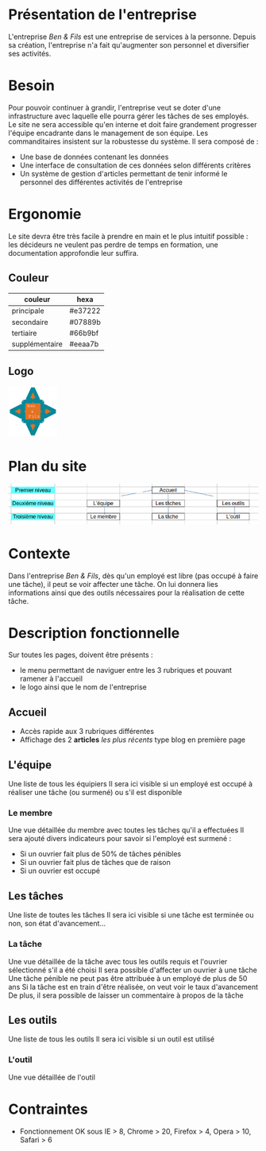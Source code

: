# Présentation de l'entreprise

L'entreprise _Ben & Fils_ est une entreprise de services à la personne.
Depuis sa création, l'entreprise n'a fait qu'augmenter son personnel et diversifier ses activités.

# Besoin

Pour pouvoir continuer à grandir, l'entreprise veut se doter d'une infrastructure avec laquelle elle pourra gérer les tâches de ses employés.
Le site ne sera accessible qu'en interne et doit faire grandement progresser l'équipe encadrante dans le management de son équipe.
Les commanditaires insistent sur la robustesse du système.
Il sera composé de :
* Une base de données contenant les données
* Une interface de consultation de ces données selon différents critères
* Un système de gestion d'articles permettant de tenir informé le personnel des différentes activités de l'entreprise

# Ergonomie

Le site devra être très facile à prendre en main et le plus intuitif possible : les décideurs ne veulent pas perdre de temps en formation, une documentation approfondie leur suffira.

## Couleur

couleur | hexa
--- | ---
principale | #e37222
secondaire | #07889b
tertiaire | #66b9bf
supplémentaire | #eeaa7b

## Logo

![logo](logo.png)

# Plan du site

![arborescence](arborescence.png)

# Contexte

Dans l'entreprise _Ben & Fils_, dès qu'un employé est libre (pas occupé à faire une tâche), il peut se voir affecter une tâche.
On lui donnera lies informations ainsi que des outils nécessaires pour la réalisation de cette tâche.

# Description fonctionnelle

Sur toutes les pages, doivent être présents :

* le menu permettant de naviguer entre les 3 rubriques et pouvant ramener à l'accueil
* le logo ainsi que le nom de l'entreprise

## Accueil

* Accès rapide aux 3 rubriques différentes
* Affichage des 2 **articles** *les plus récents* type blog en première page

## L'équipe

Une liste de tous les équipiers
Il sera ici visible si un employé est occupé à réaliser une tâche (ou surmené) ou s'il est disponible

### Le membre

Une vue détaillée du membre avec toutes les tâches qu'il a effectuées
Il sera ajouté divers indicateurs pour savoir si l'employé est surmené :
* Si un ouvrier fait plus de 50% de tâches pénibles
* Si un ouvrier fait plus de tâches que de raison
* Si un ouvrier est occupé

## Les tâches

Une liste de toutes les tâches
Il sera ici visible si une tâche est terminée ou non, son état d'avancement...

### La tâche

Une vue détaillée de la tâche avec tous les outils requis et l'ouvrier sélectionné s'il a été choisi
Il sera possible d'affecter un ouvrier à une tâche
Une tâche pénible ne peut pas être attribuée à un employé de plus de 50 ans
Si la tâche est en train d'être réalisée, on veut voir le taux d'avancement
De plus, il sera possible de laisser un commentaire à propos de la tâche

## Les outils

Une liste de tous les outils
Il sera ici visible si un outil est utilisé

### L'outil

Une vue détaillée de l'outil

# Contraintes

* Fonctionnement OK sous IE > 8, Chrome > 20, Firefox > 4, Opera > 10, Safari > 6
